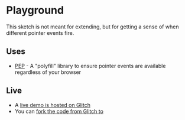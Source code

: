 # Playground

This sketch is not meant for extending, but for getting a sense of when different pointer events fire.

## Uses

* [PEP](https://github.com/jquery/PEP) - A "polyfill" library to ensure pointer events are available regardless of your browser

## Live

* A [live demo is hosted on Glitch](https://github.com/ClintH/interactivity/tree/master/pointer-events/playground)
* You can [fork the code from Glitch to](https://glitch.com/edit/#!/ix-pointer-playground)
